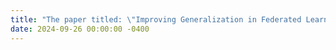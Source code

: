 ```yaml
---
title: "The paper titled: \"Improving Generalization in Federated Learning with Model-Data Mutual Information Regularization: A Posterior Inference Approach\" has been accepted by the conference NeurIPS 2024"
date: 2024-09-26 00:00:00 -0400
---
```

